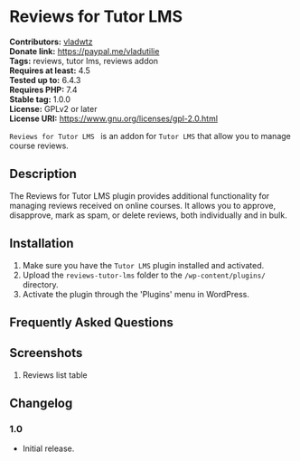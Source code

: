 # Reviews for Tutor LMS #
**Contributors:** [vladwtz](https://profiles.wordpress.org/vladwtz/)  
**Donate link:** https://paypal.me/vladutilie  
**Tags:** reviews, tutor lms, reviews addon  
**Requires at least:** 4.5  
**Tested up to:** 6.4.3  
**Requires PHP:** 7.4  
**Stable tag:** 1.0.0  
**License:** GPLv2 or later  
**License URI:** https://www.gnu.org/licenses/gpl-2.0.html  

`Reviews for Tutor LMS ` is an addon for `Tutor LMS` that allow you to manage course reviews.

## Description ##

The Reviews for Tutor LMS plugin provides additional functionality for managing reviews received on online courses. It allows you to approve, disapprove, mark as spam, or delete reviews, both individually and in bulk.

## Installation ##

1. Make sure you have the `Tutor LMS` plugin installed and activated.
2. Upload the `reviews-tutor-lms` folder to the `/wp-content/plugins/` directory.
3. Activate the plugin through the 'Plugins' menu in WordPress.

## Frequently Asked Questions ##

## Screenshots ##

1. Reviews list table

## Changelog ##

### 1.0 ###
* Initial release.
